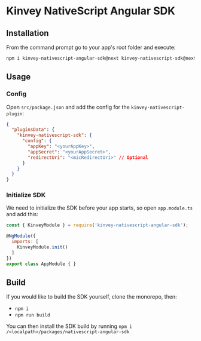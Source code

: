 # Kinvey NativeScript Angular SDK

## Installation

From the command prompt go to your app's root folder and execute:

```bash
npm i kinvey-nativescript-angular-sdk@next kinvey-nativescript-sdk@next @angular/core@7.2.10 events@3.0.0 js-base64@2.5.1 lodash@4.17.11 loglevel@1.6.1 loglevel-plugin-prefix@0.8.4 nativescript-secure-storage@2.4.0 nativescript-sqlite@2.3.3 nativescript-urlhandler@1.2.3 p-queue@4.0.0 pubnub@git+https://github.com/thomasconner/javascript.git#develop rxjs@6.4.0 sift@7.0.1 tns-core-modules@5.2.2 tslib@1.9.3 url@0.11.0 url-join@4.0.0
```

## Usage

### Config

Open `src/package.json` and add the config for the `kinvey-nativescript-plugin`:

```json
{
  "pluginsData": {
    "kinvey-nativescript-sdk": {
      "config": {
        "appKey": "<yourAppKey>",
        "appSecret": "<yourAppSecret>",
        "redirectUri": "<micRedirectUri>" // Optional
      }
    }
  }
}
```

### Initialize SDK

We need to initialize the SDK before your app starts, so open `app.module.ts` and add this:

```js
const { KinveyModule } = require('kinvey-nativescript-angular-sdk');

@NgModule({
  imports: [
    KinveyModule.init()
  ]
})
export class AppModule { }
```

## Build

If you would like to build the SDK yourself, clone the monorepo, then:
- `npm i`
- `npm run build`

You can then install the SDK build by running `npm i /<localpath>/packages/nativescript-angular-sdk`
